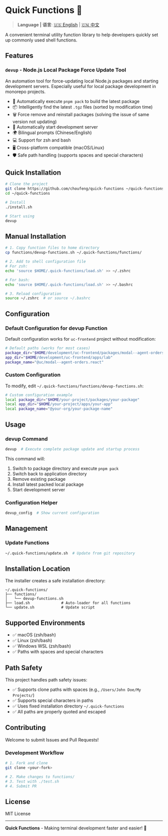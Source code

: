 # Quick Functions 🚀

> **Language | 语言**: [🇺🇸 English](README.md) | [🇨🇳 中文](README_CN.md)

A convenient terminal utility function library to help developers quickly set up commonly used shell functions.

## Features

### `devup` - Node.js Local Package Force Update Tool
An automation tool for force-updating local Node.js packages and starting development servers. Especially useful for local package development in monorepo projects.

- 🔄 Automatically execute `pnpm pack` to build the latest package
- 📦 Intelligently find the latest `.tgz` files (sorted by modification time)
- 🗑️ Force remove and reinstall packages (solving the issue of same version not updating)
- 🚀 Automatically start development server
- 🌍 Bilingual prompts (Chinese/English)
- 💻 Support for zsh and bash
- 🖥️ Cross-platform compatible (macOS/Linux)
- 🛡️ Safe path handling (supports spaces and special characters)

## Quick Installation

```bash
# Clone the project
git clone https://github.com/choufeng/quick-functions ~/quick-functions
cd ~/quick-functions

# Install
./install.sh

# Start using
devup
```

## Manual Installation

```bash
# 1. Copy function files to home directory
cp functions/devup-functions.sh ~/.quick-functions/functions/

# 2. Add to shell configuration file
# For zsh:
echo 'source $HOME/.quick-functions/load.sh' >> ~/.zshrc

# For bash:
echo 'source $HOME/.quick-functions/load.sh' >> ~/.bashrc

# 3. Reload configuration
source ~/.zshrc  # or source ~/.bashrc
```

## Configuration

### Default Configuration for devup Function
Default configuration works for `uc-frontend` project without modification:

```bash
# Default paths (works for most cases)
package_dir="$HOME/development/uc-frontend/packages/modal--agent-orders.react"
app_dir="$HOME/development/uc-frontend/apps/lab"
package_name="@uc/modal--agent-orders.react"
```

### Custom Configuration
To modify, edit `~/.quick-functions/functions/devup-functions.sh`:

```bash
# Custom configuration example
local package_dir="$HOME/your-project/packages/your-package"
local app_dir="$HOME/your-project/apps/your-app"
local package_name="@your-org/your-package-name"
```

## Usage

### devup Command
```bash
devup  # Execute complete package update and startup process
```

This command will:
1. Switch to package directory and execute `pnpm pack`
2. Switch back to application directory
3. Remove existing package
4. Install latest packed local package
5. Start development server

### Configuration Helper
```bash
devup_config  # Show current configuration
```

## Management

### Update Functions
```bash
~/.quick-functions/update.sh  # Update from git repository
```

## Installation Location

The installer creates a safe installation directory:

```
~/.quick-functions/
├── functions/
│   └── devup-functions.sh
├── load.sh              # Auto-loader for all functions
└── update.sh            # Update script
```

## Supported Environments

- ✅ macOS (zsh/bash)
- ✅ Linux (zsh/bash)
- ✅ Windows WSL (zsh/bash)
- ✅ Paths with spaces and special characters

## Path Safety

This project handles path safety issues:
- ✅ Supports clone paths with spaces (e.g., `/Users/John Doe/My Projects/`)
- ✅ Supports special characters in paths
- ✅ Uses fixed installation directory `~/.quick-functions`
- ✅ All paths are properly quoted and escaped

## Contributing

Welcome to submit Issues and Pull Requests!

### Development Workflow
```bash
# 1. Fork and clone
git clone <your-fork>

# 2. Make changes to functions/
# 3. Test with ./test.sh
# 4. Submit PR
```

## License

MIT License

---

**Quick Functions** - Making terminal development faster and easier! 🚀

